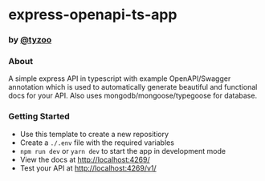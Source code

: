 # express-openapi-ts-app
### by [@tyzoo](https://github.io/tyzoo)

### About
A simple express API in typescript with example OpenAPI/Swagger annotation which is used to automatically generate beautiful and functional docs for your API. Also uses mongodb/mongoose/typegoose for database.

### Getting Started
* Use this template to create a new repositiory
* Create a `./.env` file with the required variables
* `npm run dev` or `yarn dev` to start the app in development mode
* View the docs at [http://localhost:4269/](http://localhost:4269/)
* Test your API at [http://localhost:4269/v1/](http://localhost:4269/v1/)